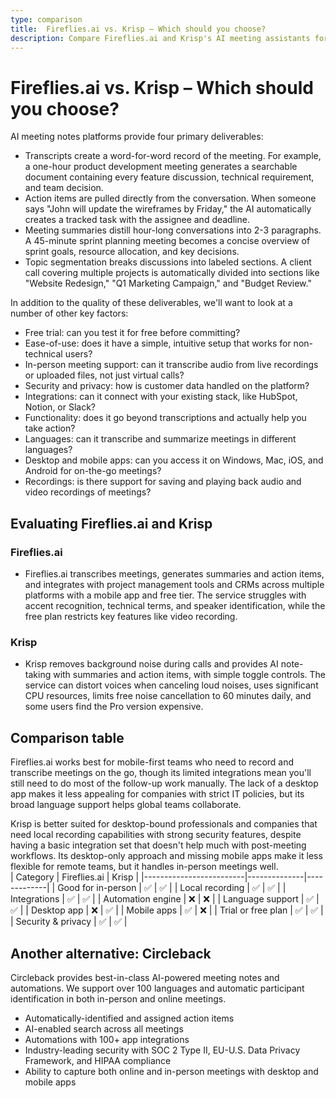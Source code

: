 ```yaml
---
type: comparison
title:  Fireflies.ai vs. Krisp – Which should you choose?
description: Compare Fireflies.ai and Krisp's AI meeting assistants for transcription, note-taking, and noise cancellation. Plus, discover Circleback as an alternative solution.
---
```


# Fireflies.ai vs. Krisp – Which should you choose?  
AI meeting notes platforms provide four primary deliverables:  
  
* Transcripts create a word-for-word record of the meeting. For example, a one-hour product development meeting generates a searchable document containing every feature discussion, technical requirement, and team decision.  
* Action items are pulled directly from the conversation. When someone says "John will update the wireframes by Friday," the AI automatically creates a tracked task with the assignee and deadline.  
* Meeting summaries distill hour-long conversations into 2-3 paragraphs. A 45-minute sprint planning meeting becomes a concise overview of sprint goals, resource allocation, and key decisions.  
* Topic segmentation breaks discussions into labeled sections. A client call covering multiple projects is automatically divided into sections like "Website Redesign," "Q1 Marketing Campaign," and "Budget Review."  
  
In addition to the quality of these deliverables, we'll want to look at a number of other key factors:  
  
* Free trial: can you test it for free before committing?  
* Ease-of-use: does it have a simple, intuitive setup that works for non-technical users?  
* In-person meeting support: can it transcribe audio from live recordings or uploaded files, not just virtual calls?  
* Security and privacy: how is customer data handled on the platform?  
* Integrations: can it connect with your existing stack, like HubSpot, Notion, or Slack?  
* Functionality: does it go beyond transcriptions and actually help you take action?  
* Languages: can it transcribe and summarize meetings in different languages?  
* Desktop and mobile apps: can you access it on Windows, Mac, iOS, and Android for on-the-go meetings?  
* Recordings: is there support for saving and playing back audio and video recordings of meetings?    
## Evaluating Fireflies.ai and Krisp  
### Fireflies.ai
* Fireflies.ai transcribes meetings, generates summaries and action items, and integrates with project management tools and CRMs across multiple platforms with a mobile app and free tier. The service struggles with accent recognition, technical terms, and speaker identification, while the free plan restricts key features like video recording.

### Krisp
* Krisp removes background noise during calls and provides AI note-taking with summaries and action items, with simple toggle controls. The service can distort voices when canceling loud noises, uses significant CPU resources, limits free noise cancellation to 60 minutes daily, and some users find the Pro version expensive.  
## Comparison table    
Fireflies.ai works best for mobile-first teams who need to record and transcribe meetings on the go, though its limited integrations mean you'll still need to do most of the follow-up work manually. The lack of a desktop app makes it less appealing for companies with strict IT policies, but its broad language support helps global teams collaborate.

Krisp is better suited for desktop-bound professionals and companies that need local recording capabilities with strong security features, despite having a basic integration set that doesn't help much with post-meeting workflows. Its desktop-only approach and missing mobile apps make it less flexible for remote teams, but it handles in-person meetings well.  
| Category                | Fireflies.ai | Krisp       |
|-------------------------|--------------|-------------|
| Good for in-person      | ✅           | ✅          |
| Local recording         | ✅           | ✅          |
| Integrations            | ✅           | ✅          |
| Automation engine       | ❌           | ❌          |
| Language support        | ✅           | ✅          |
| Desktop app             | ❌           | ✅          |
| Mobile apps             | ✅           | ❌          |
| Trial or free plan      | ✅           | ✅          |
| Security & privacy      | ✅           | ✅          |  
## Another alternative: Circleback  
Circleback provides best-in-class AI-powered meeting notes and automations. We support over 100 languages and automatic participant identification in both in-person and online meetings.  
  
* Automatically-identified and assigned action items  
* AI-enabled search across all meetings  
* Automations with 100+ app integrations  
* Industry-leading security with SOC 2 Type II, EU-U.S. Data Privacy Framework, and HIPAA compliance  
* Ability to capture both online and in-person meetings with desktop and mobile apps  